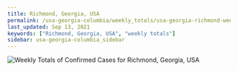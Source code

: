 ```yaml
---
title: Richmond, Georgia, USA
permalink: /usa-georgia-columbia/weekly_totals/usa-georgia-richmond-weekly_totals.html
last_updated: Sep 13, 2021
keywords: ["Richmond, Georgia, USA", "weekly totals"]
sidebar: usa-georgia-columbia_sidebar
---
```


![Weekly Totals of Confirmed Cases for Richmond, Georgia, USA](/covid_tracker/images/graphs/usa-georgia-richmond-weekly_totals_graph.png)

